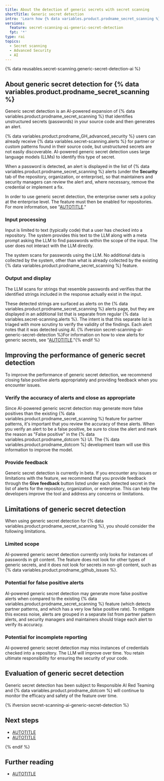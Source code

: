 ```yaml
---
title: About the detection of generic secrets with secret scanning
shortTitle: Generic secret detection
intro: 'Learn how {% data variables.product.prodname_secret_scanning %} uses AI to scan and create alerts for unstructured secrets, such as passwords.'
versions:
  feature: secret-scanning-ai-generic-secret-detection
  fpt: '*'
type: rai
topics:
  - Secret scanning
  - Advanced Security
  - AI
---
```


<!--Note on the versioning above ^. This article is visible to free, pro, team users for transparency. They cannot use the feature so `fpt` is not included in the feature definition.-->

{% data reusables.secret-scanning.generic-secret-detection-ai %}

## About generic secret detection for {% data variables.product.prodname_secret_scanning %}

Generic secret detection is an AI-powered expansion of {% data variables.product.prodname_secret_scanning %} that identifies unstructured secrets (passwords) in your source code and then generates an alert.

{% data variables.product.prodname_GH_advanced_security %} users can already receive {% data variables.secret-scanning.alerts %} for partner or custom patterns found in their source code, but unstructured secrets are not easily discoverable. AI-powered generic secret detection uses large language models (LLMs) to identify this type of secret.

When a password is detected, an alert is displayed in the list of {% data variables.product.prodname_secret_scanning %} alerts (under the **Security** tab of the repository, organization, or enterprise), so that maintainers and security managers can review the alert and, where necessary, remove the credential or implement a fix.

In order to use generic secret detection, the enterprise owner sets a policy at the enterprise level. The feature must then be enabled for repositories. For more information, see "[AUTOTITLE](/admin/policies/enforcing-policies-for-your-enterprise/enforcing-policies-for-code-security-and-analysis-for-your-enterprise#enforcing-a-policy-to-manage-the-use-of-generic-secret-detection-for-secret-scanning-in-your-enterprises-repositories)."

### Input processing

Input is limited to text (typically code) that a user has checked into a repository. The system provides this text to the LLM along with a meta prompt asking the LLM to find passwords within the scope of the input. The user does not interact with the LLM directly.

The system scans for passwords using the LLM. No additional data is collected by the system, other than what is already collected by the existing {% data variables.product.prodname_secret_scanning %} feature.

### Output and display

The LLM scans for strings that resemble passwords and verifies that the identified strings included in the response actually exist in the input.

These detected strings are surfaced as alerts on the {% data variables.product.prodname_secret_scanning %} alerts page, but they are displayed in an additional list that is separate from regular {% data variables.secret-scanning.alerts %}. The intent is that this separate list is triaged with more scrutiny to verify the validity of the findings. Each alert notes that it was detected using AI. {% ifversion secret-scanning-ai-generic-secret-detection %}For information on how to view alerts for generic secrets, see "[AUTOTITLE](/code-security/secret-scanning/managing-alerts-from-secret-scanning#viewing-alerts-for-generic-secrets-detected-using-ai)."{% endif %}

## Improving the performance of generic secret detection

To improve the performance of generic secret detection, we recommend closing false positive alerts appropriately and providing feedback when you encounter issues.

### Verify the accuracy of alerts and close as appropriate

Since AI-powered generic secret detection may generate more false positives than the existing {% data variables.product.prodname_secret_scanning %} feature for partner patterns, it's important that you review the accuracy of these alerts. When you verify an alert to be a false positive, be sure to close the alert and mark the reason as "False positive" in the {% data variables.product.prodname_dotcom %} UI. The {% data variables.product.prodname_dotcom %} development team will use this information to improve the model.

### Provide feedback

Generic secret detection is currently in beta. If you encounter any issues or limitations with the feature, we recommend that you provide feedback through the **Give feedback** button listed under each detected secret in the list of alerts for the repository, organization, or enterprise. This can help the developers improve the tool and address any concerns or limitations.

## Limitations of generic secret detection

When using generic secret detection for {% data variables.product.prodname_secret_scanning %}, you should consider the following limitations.

### Limited scope

AI-powered generic secret detection currently only looks for instances of passwords in git content. The feature does not look for other types of generic secrets, and it does not look for secrets in non-git content, such as {% data variables.product.prodname_github_issues %}.

### Potential for false positive alerts

AI-powered generic secret detection may generate more false positive alerts when compared to the existing {% data variables.product.prodname_secret_scanning %} feature (which detects partner patterns, and which has a very low false positive rate). To mitigate this excess noise, alerts are grouped in a separate list from partner pattern alerts, and security managers and maintainers should triage each alert to verify its accuracy.

### Potential for incomplete reporting

AI-powered generic secret detection may miss instances of credentials checked into a repository. The LLM will improve over time. You retain ultimate responsibility for ensuring the security of your code.

## Evaluation of generic secret detection

Generic secret detection has been subject to Responsible AI Red Teaming and {% data variables.product.prodname_dotcom %} will continue to monitor the efficacy and safety of the feature over time.

{% ifversion secret-scanning-ai-generic-secret-detection %}

## Next steps

- [AUTOTITLE](/code-security/secret-scanning/enabling-ai-powered-generic-secret-detection)
- [AUTOTITLE](/code-security/secret-scanning/managing-alerts-from-secret-scanning#viewing-alerts-for-generic-secrets-detected-using-ai)

{% endif %}

## Further reading

- [AUTOTITLE](/code-security/secret-scanning/about-secret-scanning)

